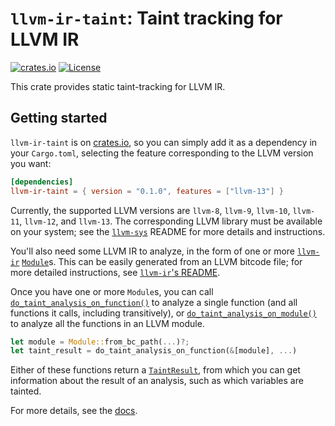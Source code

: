 # `llvm-ir-taint`: Taint tracking for LLVM IR

[![crates.io](https://img.shields.io/crates/v/llvm-ir-taint.svg)](https://crates.io/crates/llvm-ir-taint)
[![License](https://img.shields.io/badge/license-MIT-blue.svg)](https://raw.githubusercontent.com/cdisselkoen/llvm-ir-taint/main/LICENSE)

This crate provides static taint-tracking for LLVM IR.

## Getting started

`llvm-ir-taint` is on [crates.io](https://crates.io/crates/llvm-ir-taint),
so you can simply add it as a dependency in your `Cargo.toml`, selecting the
feature corresponding to the LLVM version you want:
```toml
[dependencies]
llvm-ir-taint = { version = "0.1.0", features = ["llvm-13"] }
```
Currently, the supported LLVM versions are `llvm-8`, `llvm-9`, `llvm-10`,
`llvm-11`, `llvm-12`, and `llvm-13`.
The corresponding LLVM library must be available on your system; see the
[`llvm-sys`] README for more details and instructions.

You'll also need some LLVM IR to analyze, in the form of one or more [`llvm-ir`]
[`Module`]s.
This can be easily generated from an LLVM bitcode file; for more detailed
instructions, see [`llvm-ir`'s README](https://crates.io/crates/llvm-ir).

Once you have one or more `Module`s, you can call
[`do_taint_analysis_on_function()`] to analyze a single function (and all
functions it calls, including transitively), or
[`do_taint_analysis_on_module()`] to analyze all the functions in an LLVM
module.
```rust
let module = Module::from_bc_path(...)?;
let taint_result = do_taint_analysis_on_function(&[module], ...)
```
Either of these functions return a [`TaintResult`], from which you can get
information about the result of an analysis, such as which variables are
tainted.

For more details, see the [docs](https://docs.rs/llvm-ir-taint).

[`llvm-ir`]: https://crates.io/crates/llvm-ir
[`llvm-sys`]: https://crates.io/crates/llvm-sys
[`Module`]: https://docs.rs/llvm-ir/0.8.1/llvm_ir/module/struct.Module.html
[`do_taint_analysis_on_function()`]: https://docs.rs/llvm-ir-taint/0.1.0/llvm-ir-taint/fn.do_taint_analysis_on_function.html
[`do_taint_analysis_on_module()`]: https://docs.rs/llvm-ir-taint/0.1.0/llvm-ir-taint/fn.do_taint_analysis_on_module.html
[`TaintResult`]: https://docs.rs/llvm-ir-taint/0.1.0/llvm-ir-taint/struct.TaintResult.html
